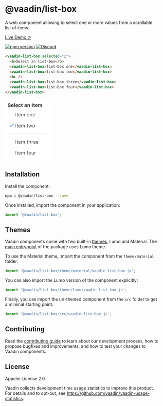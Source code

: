 # @vaadin/list-box

A web component allowing to select one or more values from a scrollable list of items.

[Live Demo ↗](https://vaadin.com/docs/latest/ds/components/list-box)

[![npm version](https://badgen.net/npm/v/@vaadin/list-box)](https://www.npmjs.com/package/@vaadin/list-box)
[![Discord](https://img.shields.io/discord/732335336448852018?label=discord)](https://discord.gg/PHmkCKC)

```html
<vaadin-list-box selected="2">
  <b>Select an list-box</b>
  <vaadin-list-box>list-box one</vaadin-list-box>
  <vaadin-list-box>list-box two</vaadin-list-box>
  <hr />
  <vaadin-list-box>list-box three</vaadin-list-box>
  <vaadin-list-box>list-box four</vaadin-list-box>
</vaadin-list-box>
```

[<img src="https://raw.githubusercontent.com/vaadin/web-components/master/packages/list-box/screenshot.png" width="150" alt="Screenshot of vaadin-list-box">](https://vaadin.com/docs/latest/ds/components/list-box)

## Installation

Install the component:

```sh
npm i @vaadin/list-box --save
```

Once installed, import the component in your application:

```js
import '@vaadin/list-box';
```

## Themes

Vaadin components come with two built-in [themes](https://vaadin.com/docs/latest/ds/customization/using-themes), Lumo and Material.
The [main entrypoint](https://github.com/vaadin/web-components/blob/master/packages/list-box/vaadin-list-box.js) of the package uses Lumo theme.

To use the Material theme, import the component from the `theme/material` folder:

```js
import '@vaadin/list-box/theme/material/vaadin-list-box.js';
```

You can also import the Lumo version of the component explicitly:

```js
import '@vaadin/list-box/theme/lumo/vaadin-list-box.js';
```

Finally, you can import the un-themed component from the `src` folder to get a minimal starting point:

```js
import '@vaadin/list-box/src/vaadin-list-box.js';
```

## Contributing

Read the [contributing guide](https://vaadin.com/docs/latest/guide/contributing/overview) to learn about our development process, how to propose bugfixes and improvements, and how to test your changes to Vaadin components.

## License

Apache License 2.0

Vaadin collects development time usage statistics to improve this product.
For details and to opt-out, see https://github.com/vaadin/vaadin-usage-statistics.
